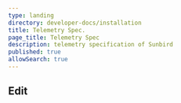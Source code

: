 ```yaml
---
type: landing
directory: developer-docs/installation
title: Telemetry Spec.
page_title: Telemetry Spec
description: telemetry specification of Sunbird
published: true
allowSearch: true
---
```

## Edit 
